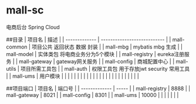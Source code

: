 # mall-sc
电商后台 Spring Cloud

##目录
| 项目名           | 描述                          |
| ------------- | --------------------------- |
| mall-common   | 项目公共 返回状态 数据 封装             |
| mall-mbg      | mybatis mbg 生成              |
| mall-model    | 实体类包 将电商业务分为5个模块            |
| mall-registry | eureka注册服务                  |
| mall-gateway  | gateway网关服务                 |
| mall-config   | 商城配置中心                      |
| mall-utils    | 项目所需工具包                     |
| mall-auth     | 权限工具包 用于存放jwt security 常用工具 |
| mall-ums      | 用户模块                        |
|               |                             |
|               |                             |
|               |                             |
|               |                             |
|               |                             |
|               |                             |
|               |                             |
|               |                             |

##项目端口
| 项目名           | 端口号   |
| ------------- | ----- |
| mall-registry | 8888  |
| mall-gateway  | 8021  |
| mall-config   | 8301  |
| mall-ums      | 10000 |
|               |       |
|               |       |